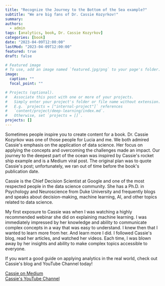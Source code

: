 ```yaml
---
title: "Recognize the Journey to the Bottom of the Sea example?"
subtitle: "We are big fans of Dr. Cassie Kozyrkov!"
summary: 
authors:
  - admin
tags: [analytics, book, Dr. Cassie Kozyrkov]
categories: [book]
date: "2023-04-09T12:00:00"
lastMod: "2023-04-09T12:00:00"
featured: true
draft: false

# Featured image
# To use, add an image named `featured.jpg/png` to your page's folder. 
image:
  caption: ""
  focal_point: ""

# Projects (optional).
#   Associate this post with one or more of your projects.
#   Simply enter your project's folder or file name without extension.
#   E.g. `projects = ["internal-project"]` references 
#   `content/project/deep-learning/index.md`.
#   Otherwise, set `projects = []`.
projects: []
---
```


Sometimes people inspire you to create content for a book. Dr. Cassie Kozyrkov was one of those people for Lucia and me. We both admired Cassie's emphasis on the application of data science. Her focus on applying the concepts and overcoming the challenges made an impact. Our journey to the deepest part of the ocean was inspired by Cassie's rocket ship example and is a Medium viral post. The original plan was to quote Cassie's post; unfortunately, we ran out of time before the book's publication date.  

Cassie is the Chief Decision Scientist at Google and one of the most respected people in the data science community. She has a Ph.D. in Psychology and Neuroscience from Duke University and frequently blogs and speaks about decision-making, machine learning, AI, and other topics related to data science.  

My first exposure to Cassie was when I was watching a highly recommended webinar she did on explaining machine learning. I was immediately impressed by her knowledge and ability to communicate complex concepts in a way that was easy to understand. I knew then that I wanted to learn more from her. And learn more I did. I followed Cassie's blog, read her articles, and watched her videos. Each time, I was blown away by her insights and ability to make complex topics accessible to everyone.  

If you want a good guide on applying analytics in the real world, check out Cassie's blog and YouTube Channel today!

[Cassie on Medium](https://medium.com/@kozyrkov)  
[Cassie's YouTube Channel](https://medium.com/@kozyrkov)

